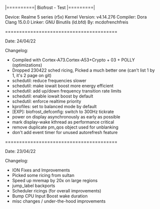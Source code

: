 |==========| Biofrost - Test |=========|

Device: Realme 5 series (r5x)
Kernel Version: v4.14.276
Compiler: Dora Clang 15.0.0
Linker: GNU Binutils (ld.bfd)
By: mcdofrenchfreis

========================================

Date: 24/04/22

Changelog:
- Compiled with Cortex-A73.Cortex-A53+Crypto + 03 + POLLY (optimizations)
- Dropped 230422 sched ricing, Picked a much better one (can't list 1 by 1, it's 2 page on git)
- schedutil: reduce frequencies slower
- schedutil: make iowait boost more energy efficient
- schedutil: add up/down frequency transition rate limits
- schedutil: enable iowait boost by default
- schedutil: enforce realtime priority
- kprofiles: set to balanced mode by default
- [EXP]: biofrost_defconfig: switch to 300Hz tickrate
- power on display asynchronously as early as possible
- mark display-wake kthread as performance critical
- remove duplicate pm_qos object used for unblanking
- don't add event timer for unused autorefresh feature

========================================

Date: 23/04/22

Changelog:
- ION Fixes and Improvements
- Picked some ricing from sultan
- Speed up mremap by 20x on large regions 
- jump_label backports
- Scheduler ricings (for overall improvements)
- Bump CPU Input Boost wake duration
- misc changes / under-the-hood improvements

